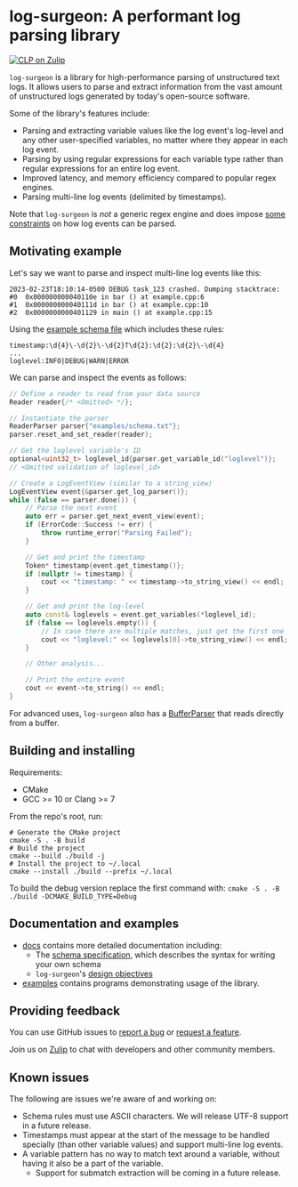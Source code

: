 # log-surgeon: A performant log parsing library

[![CLP on Zulip](https://img.shields.io/badge/zulip-yscope--clp%20chat-1888FA?logo=zulip)](https://yscope-clp.zulipchat.com/)

`log-surgeon` is a library for high-performance parsing of unstructured text
logs. It allows users to parse and extract information from the vast amount of
unstructured logs generated by today's open-source software.

Some of the library's features include:

* Parsing and extracting variable values like the log event's log-level and any
  other user-specified variables, no matter where they appear in each log event.
* Parsing by using regular expressions for each variable type rather than
  regular expressions for an entire log event.
* Improved latency, and memory efficiency compared to popular regex engines.
* Parsing multi-line log events (delimited by timestamps).

Note that `log-surgeon` is *not* a generic regex engine and does impose [some
constraints](docs/parsing-constraints.md) on how log events can be parsed.

## Motivating example

Let's say we want to parse and inspect multi-line log events like this:
```
2023-02-23T18:10:14-0500 DEBUG task_123 crashed. Dumping stacktrace:
#0  0x000000000040110e in bar () at example.cpp:6
#1  0x000000000040111d in bar () at example.cpp:10
#2  0x0000000000401129 in main () at example.cpp:15
```

Using the [example schema file](examples/schema.txt) which includes these rules:
```
timestamp:\d{4}\-\d{2}\-\d{2}T\d{2}:\d{2}:\d{2}\-\d{4}
...
loglevel:INFO|DEBUG|WARN|ERROR
```

We can parse and inspect the events as follows:
```cpp
// Define a reader to read from your data source
Reader reader{/* <Omitted> */};

// Instantiate the parser
ReaderParser parser{"examples/schema.txt"};
parser.reset_and_set_reader(reader);

// Get the loglevel variable's ID
optional<uint32_t> loglevel_id{parser.get_variable_id("loglevel")};
// <Omitted validation of loglevel_id>

// Create a LogEventView (similar to a string_view)
LogEventView event{&parser.get_log_parser()};
while (false == parser.done()) {
    // Parse the next event
    auto err = parser.get_next_event_view(event);
    if (ErrorCode::Success != err) {
        throw runtime_error("Parsing Failed");
    }

    // Get and print the timestamp
    Token* timestamp{event.get_timestamp()};
    if (nullptr != timestamp) {
        cout << "timestamp: " << timestamp->to_string_view() << endl;
    }

    // Get and print the log-level
    auto const& loglevels = event.get_variables(*loglevel_id);
    if (false == loglevels.empty()) {
        // In case there are multiple matches, just get the first one
        cout << "loglevel:" << loglevels[0]->to_string_view() << endl;
    }

    // Other analysis...

    // Print the entire event
    cout << event->to_string() << endl;
}
```

For advanced uses, `log-surgeon` also has a
[BufferParser](examples/buffer-parser.cpp) that reads directly from a buffer.

## Building and installing

Requirements:

* CMake
* GCC >= 10 or Clang >= 7

From the repo's root, run:
```shell
# Generate the CMake project
cmake -S . -B build
# Build the project
cmake --build ./build -j
# Install the project to ~/.local
cmake --install ./build --prefix ~/.local
```

To build the debug version replace the first command with:
`cmake -S . -B ./build -DCMAKE_BUILD_TYPE=Debug`

## Documentation and examples

* [docs](docs) contains more detailed documentation including:
  * The [schema specification](docs/schema.md), which describes the syntax for
    writing your own schema
  * `log-surgeon`'s [design objectives](docs/design-objectives.md)
* [examples](examples) contains programs demonstrating usage of the library.

## Providing feedback

You can use GitHub issues to [report a bug](https://github.com/y-scope/log-surgeon/issues/new?assignees=&labels=bug&template=bug-report.yml)
or [request a feature](https://github.com/y-scope/log-surgeon/issues/new?assignees=&labels=enhancement&template=feature-request.yml).

Join us on [Zulip](https://yscope-clp.zulipchat.com/) to chat with developers
and other community members.

## Known issues

The following are issues we're aware of and working on:
* Schema rules must use ASCII characters. We will release UTF-8 support in a
  future release.
* Timestamps must appear at the start of the message to be handled specially
  (than other variable values) and support multi-line log events.
* A variable pattern has no way to match text around a variable, without having
  it also be a part of the variable.
  * Support for submatch extraction will be coming in a future release.
